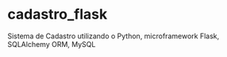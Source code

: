 cadastro_flask
==============

Sistema de Cadastro utilizando o Python, microframework Flask, SQLAlchemy ORM, MySQL 